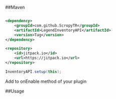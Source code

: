 ##Maven


```pom.xml

<dependency>
    <groupId>com.github.ScropyTR</groupId>
    <artifactId>LegendInventoryAPI</artifactId>
    <version>Tag</version>
</dependency>

<repository>
    <id>jitpack.io</id>
    <url>https://jitpack.io</url>
</repository>
```


```java
InventoryAPI.setup(this);
```
Add to onEnable method of your plugin

##Usage

